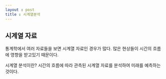 ```yaml
---
layout : post
title : 시계열분석
---
```

<h2>시계열 자료</h2>
통계학에서 여러 자료들을 보면 시계열 자료인 경우가 많다. 많은 현상들이 시간의 흐름에 영향을 받고있기 때문이다.

시계열 분석이란?
시간의 흐름에 따라 관측된 시계열 자료를 분석하여 미래를 예측하는 것이다.
